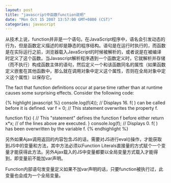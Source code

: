 ```yaml
---
layout: post
title: "javascript中函数function说明"
date: "Mon Oct 15 2007 13:57:00 GMT+0800 (CST)"
categories: javascript
---
```


从技术上说，function并非是一个语句。在JavaScript程序中，语名会引发动态的行为，但是函数定义描述的却是静态的程序结构。语句是在运行时执行的，而函数是在实际运行之前，浏览器载入JavaScript的时候被解析的，或者说是在被编译时定义了这个函数。当Javascript解析程序遇到一个函数定义时，它就解析并存储（而不执行）构成函数主体的语句，然后定义一个和该函数同名的属性（如果函数定义嵌套在其他函数中，那么就在调用对象中定义这个属性，否则在全局对象中定义这个属性）以保存它。

The fact that function definitions occur at parse time rather than at runtime causes some surprising effects. Consider the following code:

{% highlight javascript %}
console.log(f(4)); // Displays 16. f( ) can be called before it is defined.
var f = 0; // This statement overwrites the property f.

function f(x) { // This "statement" defines the function f before either
    return x*x; // of the lines above are executed.
}
console.log(f); // Displays 0. f( ) has been overwritten by the variable f.
{% endhighlight %}

另外如果Ajax调用返回的内容包含JS的话，需要对JS进行eval()操作，才能获取到JS中的变量和方法，其中方法必须以Function Literals直接量的方式赋个一个变量才能获得此方法。另外Ajax载入的JS中变量都要以全局变量方式载入才能得到，即变量前不能加var声明。

Function内部语句发变量定义如果不加var声明的话，只要function被执行过，此变量也会成为一个全局变量。
